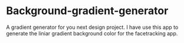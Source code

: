 # Background-gradient-generator
A gradient generator for you next design project. I have use this app to generate the liniar gradient background color for the facetracking app.
